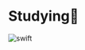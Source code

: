 # Studying📖
![swift](https://github.com/user-attachments/assets/0fcc2464-c9d3-442a-8cf0-29550762a2cb)
